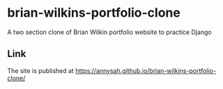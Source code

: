 # brian-wilkins-portfolio-clone
A two section clone of Brian Wilkin portfolio website to practice Django
 
 ## Link
 The site is published at https://annysah.github.io/brian-wilkins-portfolio-clone/
